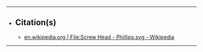 ***

- ## Citation(s)
  - [en.wikipedia.org | File:Screw Head - Phillips.svg - Wikipedia](https://en.wikipedia.org/wiki/File:Screw_Head_-_Phillips.svg)

***